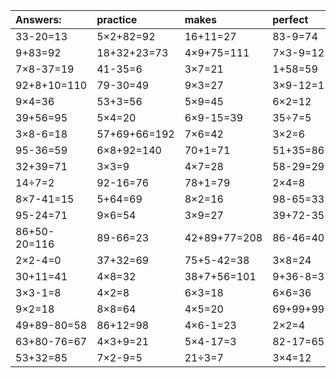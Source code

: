 | Answers: | practice | makes | perfect | ! |
| :--- | :--- | :--- | :--- | :--- |
| 33-20=13 | 5×2+82=92 | 16+11=27 | 83-9=74 | 96-58=38 | 
| 9+83=92 | 18+32+23=73 | 4×9+75=111 | 7×3-9=12 | 95-77=18 | 
| 7×8-37=19 | 41-35=6 | 3×7=21 | 1+58=59 | 77-42=35 | 
| 92+8+10=110 | 79-30=49 | 9×3=27 | 3×9-12=15 | 5×4-3=17 | 
| 9×4=36 | 53+3=56 | 5×9=45 | 6×2=12 | 75+97+83=255 | 
| 39+56=95 | 5×4=20 | 6×9-15=39 | 35÷7=5 | 62-34=28 | 
| 3×8-6=18 | 57+69+66=192 | 7×6=42 | 3×2=6 | 35+53+31=119 | 
| 95-36=59 | 6×8+92=140 | 70+1=71 | 51+35=86 | 7×5=35 | 
| 32+39=71 | 3×3=9 | 4×7=28 | 58-29=29 | 40+47=87 | 
| 14÷7=2 | 92-16=76 | 78+1=79 | 2×4=8 | 34+62-80=16 | 
| 8×7-41=15 | 5+64=69 | 8×2=16 | 98-65=33 | 4×3=12 | 
| 95-24=71 | 9×6=54 | 3×9=27 | 39+72-35=76 | 6×9=54 | 
| 86+50-20=116 | 89-66=23 | 42+89+77=208 | 86-46=40 | 7×8=56 | 
| 2×2-4=0 | 37+32=69 | 75+5-42=38 | 3×8=24 | 30÷6=5 | 
| 30+11=41 | 4×8=32 | 38+7+56=101 | 9+36-8=37 | 3+46=49 | 
| 3×3-1=8 | 4×2=8 | 6×3=18 | 6×6=36 | 9×6-10=44 | 
| 9×2=18 | 8×8=64 | 4×5=20 | 69+99+99=267 | 5×8+3=43 | 
| 49+89-80=58 | 86+12=98 | 4×6-1=23 | 2×2=4 | 1×8=8 | 
| 63+80-76=67 | 4×3+9=21 | 5×4-17=3 | 82-17=65 | 37+57+52=146 | 
| 53+32=85 | 7×2-9=5 | 21÷3=7 | 3×4=12 | 15+99+96=210 | 
